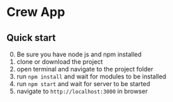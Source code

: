 # Crew App

## Quick start
0. Be sure you have node js and npm installed
1. clone or download the project
2. open terminal and navigate to the project folder
3. run `npm install` and wait for modules to be installed
4. run `npm start` and wait for server to be started
5. navigate to `http://localhost:3000` in browser
